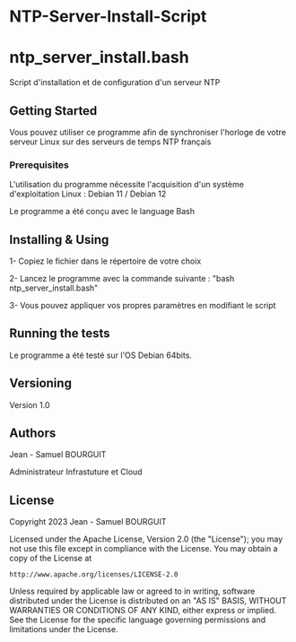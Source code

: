 
# NTP-Server-Install-Script

# ntp_server_install.bash

Script d'installation et de configuration d'un serveur NTP 

## Getting Started

Vous pouvez utiliser ce programme afin de synchroniser l'horloge de votre serveur Linux sur des serveurs de temps NTP français 

### Prerequisites

L'utilisation du programme nécessite l'acquisition d'un système d'exploitation Linux : Debian 11 / Debian 12 

Le programme a été conçu avec le language Bash

## Installing & Using

1- Copiez le fichier dans le répertoire de votre choix

2- Lancez le programme avec la commande suivante : "bash ntp_server_install.bash"

3- Vous pouvez appliquer vos propres paramètres en modifiant le script

## Running the tests

Le programme a été testé sur l'OS Debian 64bits. 

## Versioning

Version 1.0 

## Authors

Jean - Samuel BOURGUIT 

Administrateur Infrastuture et Cloud

## License
Copyright 2023 Jean - Samuel BOURGUIT

Licensed under the Apache License, Version 2.0 (the "License");
you may not use this file except in compliance with the License.
You may obtain a copy of the License at

    http://www.apache.org/licenses/LICENSE-2.0

Unless required by applicable law or agreed to in writing, software
distributed under the License is distributed on an "AS IS" BASIS,
WITHOUT WARRANTIES OR CONDITIONS OF ANY KIND, either express or implied.
See the License for the specific language governing permissions and
limitations under the License.
